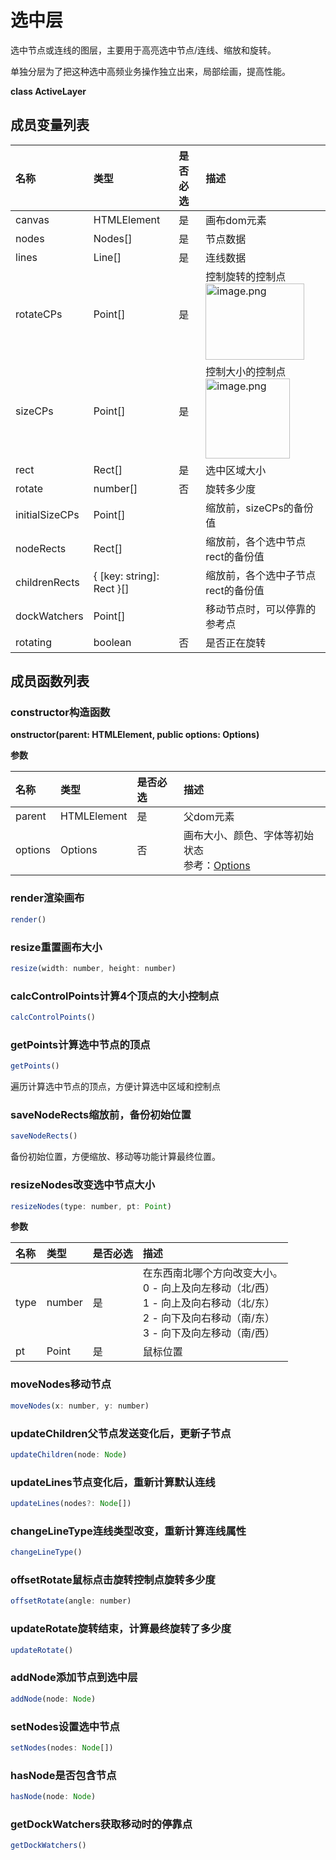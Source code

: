 # 选中层
选中节点或连线的图层，主要用于高亮选中节点/连线、缩放和旋转。<br>

单独分层为了把这种选中高频业务操作独立出来，局部绘画，提高性能。<br>

**class ActiveLayer**

## 成员变量列表
|名称|类型|是否必选|描述|
|:---|:---|:---|:---|
|canvas|HTMLElement|是|画布dom元素|
|nodes|Nodes[]|是|节点数据|
|lines|Line[]|是|连线数据|
|rotateCPs|Point[]|是|控制旋转的控制点<br><img data-role="image" src="https://cdn.nlark.com/yuque/0/2019/png/179380/1571644764042-956b441f-8060-4ec7-a2d0-4d1f8b07dae7.png?x-oss-process=image%2Fresize%2Cw_316" data-raw-src="https://cdn.nlark.com/yuque/0/2019/png/179380/1571644764042-956b441f-8060-4ec7-a2d0-4d1f8b07dae7.png" class="image lake-drag-image" alt="image.png" title="image.png" style="visibility: visible; width: 158px; height: 122px;">|
|sizeCPs|Point[]|是|控制大小的控制点<br><img data-role="image" src="https://cdn.nlark.com/yuque/0/2019/png/179380/1571644849205-480c4a60-3e7e-44ec-9d86-f674b93d3823.png?x-oss-process=image%2Fresize%2Cw_268" data-raw-src="https://cdn.nlark.com/yuque/0/2019/png/179380/1571644849205-480c4a60-3e7e-44ec-9d86-f674b93d3823.png" class="image lake-drag-image" alt="image.png" title="image.png" style="visibility: visible; width: 134.5px; height: 128px;">|
|rect|Rect[]|是|选中区域大小|
|rotate|number[]|否|旋转多少度|
|initialSizeCPs|Point[]||缩放前，sizeCPs的备份值|
|nodeRects|Rect[]||缩放前，各个选中节点rect的备份值|
|childrenRects|{ [key: string]: Rect }[]||缩放前，各个选中子节点rect的备份值|
|dockWatchers|Point[]||移动节点时，可以停靠的参考点|
|rotating|boolean|否|是否正在旋转|

## 成员函数列表

### constructor构造函数
**onstructor(parent: HTMLElement, public options: Options)**

**参数**

|名称|类型|是否必选|描述|
|:---|:---|:---|:---|
|parent|HTMLElement|是|父dom元素|
|options|Options|否|画布大小、颜色、字体等初始状态<br>参考：<a target="_blank" href="http://localhost:8080/canvas#%E5%8F%82%E6%95%B0">Options</a>|

### render渲染画布
<div class="try-code">

``` javascript
render()
```
</div>

### resize重置画布大小
<div class="try-code">

``` javascript
resize(width: number, height: number)
```
</div>

### calcControlPoints计算4个顶点的大小控制点
<div class="try-code">

``` javascript
calcControlPoints()
```
</div>

### getPoints计算选中节点的顶点
<div class="try-code">

``` javascript
getPoints()
```
</div>
遍历计算选中节点的顶点，方便计算选中区域和控制点

### saveNodeRects缩放前，备份初始位置
<div class="try-code">

``` javascript
saveNodeRects() 
```
</div>
备份初始位置，方便缩放、移动等功能计算最终位置。

### resizeNodes改变选中节点大小
<div class="try-code">

``` javascript
resizeNodes(type: number, pt: Point)
```
</div>

**参数**

|名称|类型|是否必选|描述|
|:---|:---|:---|:---|
|type|number|是|在东西南北哪个方向改变大小。<br>0 - 向上及向左移动（北/西）<br>1 - 向上及向右移动（北/东）<br>2 - 向下及向右移动（南/东）<br>3 - 向下及向左移动（南/西）|
|pt|Point|是|鼠标位置|

### moveNodes移动节点
<div class="try-code">

``` javascript
moveNodes(x: number, y: number)
```
</div>

### updateChildren父节点发送变化后，更新子节点
<div class="try-code">

``` javascript
updateChildren(node: Node)
```
</div>

### updateLines节点变化后，重新计算默认连线
<div class="try-code">

``` javascript
updateLines(nodes?: Node[])
```
</div>

### changeLineType连线类型改变，重新计算连线属性
<div class="try-code">

``` javascript
changeLineType()
```
</div>

### offsetRotate鼠标点击旋转控制点旋转多少度
<div class="try-code">

``` javascript
offsetRotate(angle: number)

```
</div>

### updateRotate旋转结束，计算最终旋转了多少度
<div class="try-code">

``` javascript
updateRotate() 

```
</div>

### addNode添加节点到选中层
<div class="try-code">

``` javascript
addNode(node: Node)
```
</div>

### setNodes设置选中节点
<div class="try-code">

``` javascript
setNodes(nodes: Node[])

```
</div>

### hasNode是否包含节点
<div class="try-code">

``` javascript
hasNode(node: Node)
```
</div>

### getDockWatchers获取移动时的停靠点
<div class="try-code">

``` javascript
getDockWatchers()
```
</div>